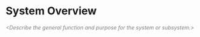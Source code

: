 # System Overview

_<font color="gray">
&lt;Describe the general function and purpose for the system or subsystem.&gt;
</font>_

